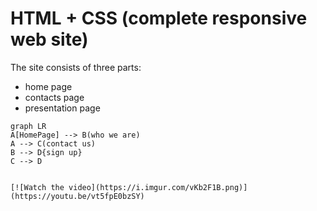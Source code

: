 # HTML + CSS (complete responsive web site)

The site consists of three parts: 
 - home page
 - contacts page
 - presentation page 
 

```mermaid
graph LR
A[HomePage] --> B(who we are)
A --> C(contact us)
B --> D{sign up}
C --> D


[![Watch the video](https://i.imgur.com/vKb2F1B.png)](https://youtu.be/vt5fpE0bzSY)
